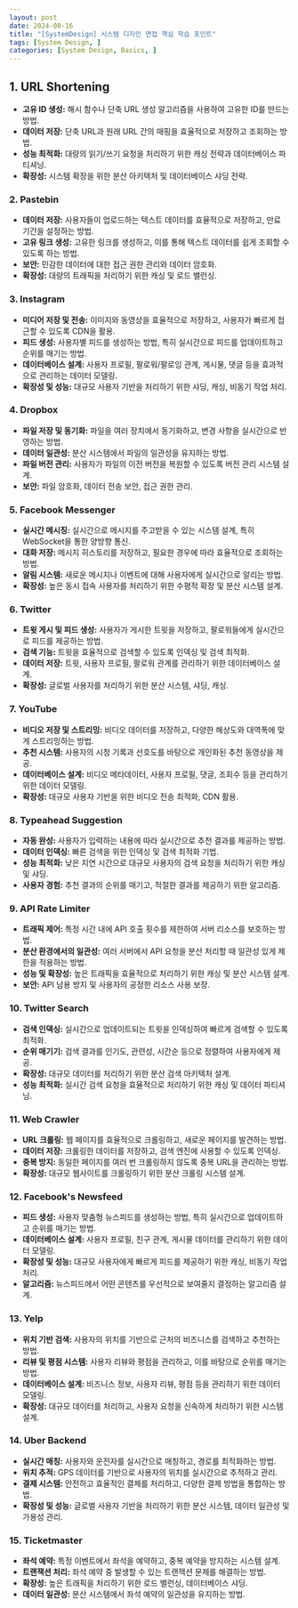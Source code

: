 ```yaml
---
layout: post
date: 2024-08-16
title: "[SystemDesign] 시스템 디자인 면접 핵심 학습 포인트"
tags: [System Design, ]
categories: [System Design, Basics, ]
---
```



## 1. URL Shortening

- **고유 ID 생성:** 해시 함수나 단축 URL 생성 알고리즘을 사용하여 고유한 ID를 만드는 방법.
- **데이터 저장:** 단축 URL과 원래 URL 간의 매핑을 효율적으로 저장하고 조회하는 방법.
- **성능 최적화:** 대량의 읽기/쓰기 요청을 처리하기 위한 캐싱 전략과 데이터베이스 파티셔닝.
- **확장성:** 시스템 확장을 위한 분산 아키텍처 및 데이터베이스 샤딩 전략.

### 2. Pastebin

- **데이터 저장:** 사용자들이 업로드하는 텍스트 데이터를 효율적으로 저장하고, 만료 기간을 설정하는 방법.
- **고유 링크 생성:** 고유한 링크를 생성하고, 이를 통해 텍스트 데이터를 쉽게 조회할 수 있도록 하는 방법.
- **보안:** 민감한 데이터에 대한 접근 권한 관리와 데이터 암호화.
- **확장성:** 대량의 트래픽을 처리하기 위한 캐싱 및 로드 밸런싱.

### 3. Instagram

- **미디어 저장 및 전송:** 이미지와 동영상을 효율적으로 저장하고, 사용자가 빠르게 접근할 수 있도록 CDN을 활용.
- **피드 생성:** 사용자별 피드를 생성하는 방법, 특히 실시간으로 피드를 업데이트하고 순위를 매기는 방법.
- **데이터베이스 설계:** 사용자 프로필, 팔로워/팔로잉 관계, 게시물, 댓글 등을 효과적으로 관리하는 데이터 모델링.
- **확장성 및 성능:** 대규모 사용자 기반을 처리하기 위한 샤딩, 캐싱, 비동기 작업 처리.

### 4. Dropbox

- **파일 저장 및 동기화:** 파일을 여러 장치에서 동기화하고, 변경 사항을 실시간으로 반영하는 방법.
- **데이터 일관성:** 분산 시스템에서 파일의 일관성을 유지하는 방법.
- **파일 버전 관리:** 사용자가 파일의 이전 버전을 복원할 수 있도록 버전 관리 시스템 설계.
- **보안:** 파일 암호화, 데이터 전송 보안, 접근 권한 관리.

### 5. Facebook Messenger

- **실시간 메시징:** 실시간으로 메시지를 주고받을 수 있는 시스템 설계, 특히 WebSocket을 통한 양방향 통신.
- **대화 저장:** 메시지 히스토리를 저장하고, 필요한 경우에 따라 효율적으로 조회하는 방법.
- **알림 시스템:** 새로운 메시지나 이벤트에 대해 사용자에게 실시간으로 알리는 방법.
- **확장성:** 높은 동시 접속 사용자를 처리하기 위한 수평적 확장 및 분산 시스템 설계.

### 6. Twitter

- **트윗 게시 및 피드 생성:** 사용자가 게시한 트윗을 저장하고, 팔로워들에게 실시간으로 피드를 제공하는 방법.
- **검색 기능:** 트윗을 효율적으로 검색할 수 있도록 인덱싱 및 검색 최적화.
- **데이터 저장:** 트윗, 사용자 프로필, 팔로워 관계를 관리하기 위한 데이터베이스 설계.
- **확장성:** 글로벌 사용자를 처리하기 위한 분산 시스템, 샤딩, 캐싱.

### 7. YouTube

- **비디오 저장 및 스트리밍:** 비디오 데이터를 저장하고, 다양한 해상도와 대역폭에 맞게 스트리밍하는 방법.
- **추천 시스템:** 사용자의 시청 기록과 선호도를 바탕으로 개인화된 추천 동영상을 제공.
- **데이터베이스 설계:** 비디오 메타데이터, 사용자 프로필, 댓글, 조회수 등을 관리하기 위한 데이터 모델링.
- **확장성:** 대규모 사용자 기반을 위한 비디오 전송 최적화, CDN 활용.

### 8. Typeahead Suggestion

- **자동 완성:** 사용자가 입력하는 내용에 따라 실시간으로 추천 결과를 제공하는 방법.
- **데이터 인덱싱:** 빠른 검색을 위한 인덱싱 및 검색 최적화 기법.
- **성능 최적화:** 낮은 지연 시간으로 대규모 사용자의 검색 요청을 처리하기 위한 캐싱 및 샤딩.
- **사용자 경험:** 추천 결과의 순위를 매기고, 적절한 결과를 제공하기 위한 알고리즘.

### 9. API Rate Limiter

- **트래픽 제어:** 특정 시간 내에 API 호출 횟수를 제한하여 서버 리소스를 보호하는 방법.
- **분산 환경에서의 일관성:** 여러 서버에서 API 요청을 분산 처리할 때 일관성 있게 제한을 적용하는 방법.
- **성능 및 확장성:** 높은 트래픽을 효율적으로 처리하기 위한 캐싱 및 분산 시스템 설계.
- **보안:** API 남용 방지 및 사용자의 공정한 리소스 사용 보장.

### 10. Twitter Search

- **검색 인덱싱:** 실시간으로 업데이트되는 트윗을 인덱싱하여 빠르게 검색할 수 있도록 최적화.
- **순위 매기기:** 검색 결과를 인기도, 관련성, 시간순 등으로 정렬하여 사용자에게 제공.
- **확장성:** 대규모 데이터를 처리하기 위한 분산 검색 아키텍처 설계.
- **성능 최적화:** 실시간 검색 요청을 효율적으로 처리하기 위한 캐싱 및 데이터 파티셔닝.

### 11. Web Crawler

- **URL 크롤링:** 웹 페이지를 효율적으로 크롤링하고, 새로운 페이지를 발견하는 방법.
- **데이터 저장:** 크롤링한 데이터를 저장하고, 검색 엔진에 사용할 수 있도록 인덱싱.
- **중복 방지:** 동일한 페이지를 여러 번 크롤링하지 않도록 중복 URL을 관리하는 방법.
- **확장성:** 대규모 웹사이트를 크롤링하기 위한 분산 크롤링 시스템 설계.

### 12. Facebook's Newsfeed

- **피드 생성:** 사용자 맞춤형 뉴스피드를 생성하는 방법, 특히 실시간으로 업데이트하고 순위를 매기는 방법.
- **데이터베이스 설계:** 사용자 프로필, 친구 관계, 게시물 데이터를 관리하기 위한 데이터 모델링.
- **확장성 및 성능:** 대규모 사용자에게 빠르게 피드를 제공하기 위한 캐싱, 비동기 작업 처리.
- **알고리즘:** 뉴스피드에서 어떤 콘텐츠를 우선적으로 보여줄지 결정하는 알고리즘 설계.

### 13. Yelp

- **위치 기반 검색:** 사용자의 위치를 기반으로 근처의 비즈니스를 검색하고 추천하는 방법.
- **리뷰 및 평점 시스템:** 사용자 리뷰와 평점을 관리하고, 이를 바탕으로 순위를 매기는 방법.
- **데이터베이스 설계:** 비즈니스 정보, 사용자 리뷰, 평점 등을 관리하기 위한 데이터 모델링.
- **확장성:** 대규모 데이터를 처리하고, 사용자 요청을 신속하게 처리하기 위한 시스템 설계.

### 14. Uber Backend

- **실시간 매칭:** 사용자와 운전자를 실시간으로 매칭하고, 경로를 최적화하는 방법.
- **위치 추적:** GPS 데이터를 기반으로 사용자의 위치를 실시간으로 추적하고 관리.
- **결제 시스템:** 안전하고 효율적인 결제를 처리하고, 다양한 결제 방법을 통합하는 방법.
- **확장성 및 성능:** 글로벌 사용자 기반을 처리하기 위한 분산 시스템, 데이터 일관성 및 가용성 관리.

### 15. Ticketmaster

- **좌석 예약:** 특정 이벤트에서 좌석을 예약하고, 중복 예약을 방지하는 시스템 설계.
- **트랜잭션 처리:** 좌석 예약 중 발생할 수 있는 트랜잭션 문제를 해결하는 방법.
- **확장성:** 높은 트래픽을 처리하기 위한 로드 밸런싱, 데이터베이스 샤딩.
- **데이터 일관성:** 분산 시스템에서 좌석 예약의 일관성을 유지하는 방법.
